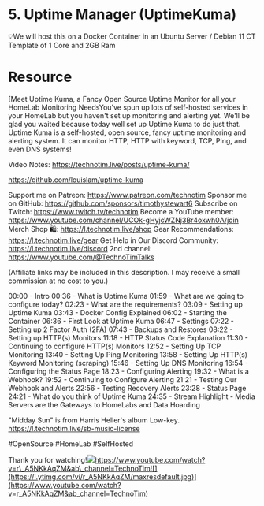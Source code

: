 # 5. Uptime Manager (UptimeKuma)

💡We will host this on a Docker Container in an Ubuntu Server / Debian 11 CT Template of 1 Core and 2GB Ram

# Resource

[Meet Uptime Kuma, a Fancy Open Source Uptime Monitor for all your HomeLab Monitoring NeedsYou've spun up lots of self-hosted services in your HomeLab but you haven't set up monitoring and alerting yet. We'll be glad you waited because today well set up Uptime Kuma to do just that. Uptime Kuma is a self-hosted, open source, fancy uptime monitoring and alerting system. It can monitor HTTP, HTTP with keyword, TCP, Ping, and even DNS systems!

Video Notes: https://technotim.live/posts/uptime-kuma/

https://github.com/louislam/uptime-kuma

Support me on Patreon: https://www.patreon.com/technotim
Sponsor me on GitHub: https://github.com/sponsors/timothystewart6
Subscribe on Twitch: https://www.twitch.tv/technotim
Become a YouTube member: https://www.youtube.com/channel/UCOk-gHyjcWZNj3Br4oxwh0A/join
Merch Shop 🛍️: https://l.technotim.live/shop
Gear Recommendations: https://l.technotim.live/gear
Get Help in Our Discord Community: https://l.technotim.live/discord
2nd channel: https://www.youtube.com/@TechnoTimTalks

(Affiliate links may be included in this description. I may receive a small commission at no cost to you.)

00:00 - Intro
00:36 - What is Uptime Kuma
01:59 - What are we going to configure today?
02:23 - What are the requirements?
03:09 - Setting up Uptime Kuma
03:43 - Docker Config Explained
06:02 - Starting the Container
06:36 - First Look at Uptime Kuma
06:47 - Settings
07:22 - Setting up 2 Factor Auth (2FA)
07:43 - Backups and Restores
08:22 - Setting up HTTP(s) Monitors
11:18 - HTTP Status Code Explanation
11:30 - Continuing to configure HTTP(s) Monitors
12:52 - Setting Up TCP Monitoring
13:40 - Setting Up Ping Monitoring
13:58 - Setting Up HTTP(s) Keyword Monitoring (scraping)
15:46 - Setting Up DNS Monitoring
16:54 - Configuring the Status Page
18:23 - Configuring Alerting
19:32 - What is a Webhook?
19:52 - Continuing to Configure Alerting
21:21 - Testing Our Webhook and Alerts
22:56 - Testing Recovery Alerts
23:28 - Status Page
24:21 - What do you think of Uptime Kuma
24:35 - Stream Highlight - Media Servers are the Gateways to HomeLabs and Data Hoarding
 
"Midday Sun" is from Harris Heller's album Low-key.
https://l.technotim.live/sb-music-license

#OpenSource #HomeLab #SelfHosted

Thank you for watching!![](https://www.youtube.com/s/desktop/b1a23d83/img/logos/favicon_144x144.png)https://www.youtube.com/watch?v=r\_A5NKkAqZM&ab\_channel=TechnoTim![](https://i.ytimg.com/vi/r_A5NKkAqZM/maxresdefault.jpg)](https://www.youtube.com/watch?v=r_A5NKkAqZM&ab_channel=TechnoTim)


